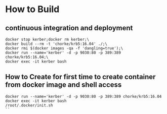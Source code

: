# How to Build
## continuous integration and deployment
```
docker stop kerber;docker rm kerber;\
docker build --rm -t 'chorke/krb5:16.04' ./;\
docker rmi $(docker images -qa -f 'dangling=true');\
docker run --name='kerber' -d -p 9030:80 -p 389:389 chorke/krb5:16.04;\
docker exec -it kerber bash
```
## How to Create for first time to create container from docker image and shell access
```
docker run --name='kerber' -d -p 9030:80 -p 389:389 chorke/krb5:16.04
docker exec -it kerber bash
/root/.docker/init.sh
``